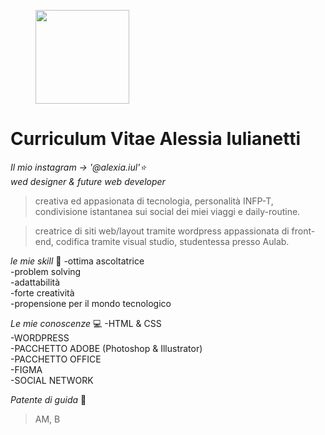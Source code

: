 <figure>
    <img src=https://i.pinimg.com/736x/6b/21/d1/6b21d126bdd2aaf064b0c0ad99e66b3c.jpg width="150" height="150">

</figure>



# **Curriculum Vitae Alessia Iulianetti**

*Il mio instagram  &rarr; '@alexia.iul'⭐* <br>
*wed designer & future web developer* 

> creativa ed appasionata di tecnologia,
> personalità INFP-T,
> condivisione istantanea sui social dei miei viaggi e daily-routine.

>creatrice di siti web/layout tramite wordpress
>appassionata di front-end,
>codifica tramite visual studio,
>studentessa presso Aulab.

*le mie skill* :raising_hand:
-ottima ascoltatrice <br>
-problem solving <br>
-adattabilità <br>
-forte creatività <br>
-propensione per il mondo tecnologico <br>

*Le mie conoscenze* :computer:
-HTML & CSS <br>
-WORDPRESS <br>
-PACCHETTO ADOBE (Photoshop & Illustrator) <br>
-PACCHETTO OFFICE <br>
-FIGMA <br>
-SOCIAL NETWORK <br>

*Patente di guida* :car:
> AM, B
